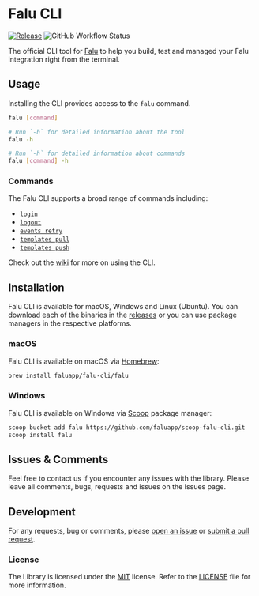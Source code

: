 # Falu CLI

[![Release](https://img.shields.io/github/release/faluapp/falu-cli.svg?style=flat-square)](https://github.com/faluapp/falu-cli/releases/latest)
![GitHub Workflow Status](https://img.shields.io/github/actions/workflow/status/faluapp/falu-cli/build.yml?branch=main&style=flat-square)

The official CLI tool for [Falu][falu] to help you build, test and managed your Falu integration right from the terminal.

## Usage

Installing the CLI provides access to the `falu` command.

```bash
falu [command]
```

```bash
# Run `-h` for detailed information about the tool
falu -h

# Run `-h` for detailed information about commands
falu [command] -h
```

### Commands

The Falu CLI supports a broad range of commands including:

- [`login`][wiki-command-login]
- [`logout`][wiki-command-logout]
- [`events retry`][wiki-command-events-retry]
- [`templates pull`][wiki-command-templates-pull]
- [`templates push`][wiki-command-templates-push]

Check out the [wiki](/wiki) for more on using the CLI.

## Installation

Falu CLI is available for macOS, Windows and Linux (Ubuntu). You can download each of the binaries in the [releases][releases] or you can use package managers in the respective platforms.

### macOS

Falu CLI is available on macOS via [Homebrew](https://brew.sh/):

```sh
brew install faluapp/falu-cli/falu
```

### Windows

Falu CLI is available on Windows via [Scoop](https://scoop.sh/) package manager:

```bash
scoop bucket add falu https://github.com/faluapp/scoop-falu-cli.git
scoop install falu
```

## Issues & Comments

Feel free to contact us if you encounter any issues with the library.
Please leave all comments, bugs, requests and issues on the Issues page.

## Development

For any requests, bug or comments, please [open an issue][issues] or [submit a pull request][pulls].

[chocolatey]: https://chocolatey.org/
[issues]: https://github.com/faluapp/falu-cli/issues/new
[pulls]: https://github.com/faluapp/falu-cli/pulls
[releases]: https://github.com/faluapp/falu-cli/releases
[falu]: https://falu.io
[wiki-command-login]: https://github.com/faluapp/falu-cli/wiki/commands/login
[wiki-command-logout]: https://github.com/faluapp/falu-cli/wiki/commands/logout
[wiki-command-events-retry]: https://github.com/faluapp/falu-cli/wiki/commands/events-retry
[wiki-command-templates-pull]: https://github.com/faluapp/falu-cli/wiki/commands/templates-pull
[wiki-command-templates-push]: https://github.com/faluapp/falu-cli/wiki/commands/templates-push

### License

The Library is licensed under the [MIT](http://www.opensource.org/licenses/mit-license.php "Read more about the MIT license form") license. Refer to the [LICENSE](./LICENSE) file for more information.
